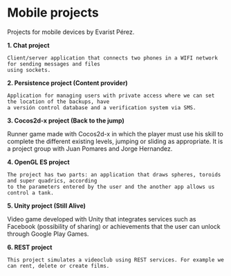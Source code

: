 # Mobile projects
Projects for mobile devices by Evarist Pérez.

  **1. Chat project**
  
    Client/server application that connects two phones in a WIFI network for sending messages and files 
    using sockets.
    
  **2. Persistence project  (Content provider)**
    
    Application for managing users with private access where we can set the location of the backups, have 
    a versión control database and a verification system via SMS.
    
    
  **3. Cocos2d-x project  (Back to the jump)**
  
   Runner game made with Cocos2d-x in which the player must use his skill to complete the different 
   existing levels, jumping or sliding as appropriate. It is a project group with Juan Pomares
   and Jorge Hernandez.    
    
  **4. OpenGL ES project**
  
    The project has two parts: an application that draws spheres, toroids and super quadrics, according 
    to the parameters entered by the user and the another app allows us control a tank.
    
  **5. Unity project  (Still Alive)**
  
   Video game developed with Unity that integrates services such as Facebook (possibility of sharing) 
   or achievements that the user can unlock through Google Play Games.
    
  **6. REST project**
  
    This project simulates a videoclub using REST services. For example we can rent, delete or create films.



